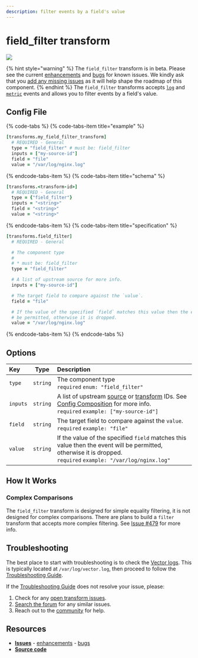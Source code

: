 ```yaml
---
description: filter events by a field's value
---
```


<!---
!!!WARNING!!!!

This file is autogenerated! Please do not manually edit this file.
Instead, please modify the contents of `scripts/metadata.toml`.
-->


# field_filter transform

![](../../../assets/field_filter-transform.svg)

{% hint style="warning" %}
The `field_filter` transform is in beta. Please see the current [enhancements](https://github.com/timberio/vector/issues?q=is%3Aopen+is%3Aissue+label%3A%22Transform%3A+field_filter%22+label%3A%22Type%3A+Enhancement%22) and [bugs](https://github.com/timberio/vector/issues?q=is%3Aopen+is%3Aissue+label%3A%22Transform%3A+field_filter%22+label%3A%22Type%3A+Bug%22) for known issues. We kindly ask that you [add any missing issues](https://github.com/timberio/vector/issues/new?labels=Transform%3A+field_filter) as it will help shape the roadmap of this component.
{% endhint %}
The `field_filter` transforms accepts [`log`][docs.log_event] and [`metric`][docs.metric_event] events and allows you to filter events by a field's value.

## Config File

{% code-tabs %}
{% code-tabs-item title="example" %}
```coffeescript
[transforms.my_field_filter_transform]
  # REQUIRED - General
  type = "field_filter" # must be: field_filter
  inputs = ["my-source-id"]
  field = "file"
  value = "/var/log/nginx.log"
```
{% endcode-tabs-item %}
{% code-tabs-item title="schema" %}
```coffeescript
[transforms.<transform-id>]
  # REQUIRED - General
  type = {"field_filter"}
  inputs = "<string>"
  field = "<string>"
  value = "<string>"
```
{% endcode-tabs-item %}
{% code-tabs-item title="specification" %}
```coffeescript
[transforms.field_filter]
  # REQUIRED - General

  # The component type
  #
  # * must be: field_filter
  type = "field_filter"

  # A list of upstream source for more info.
  inputs = ["my-source-id"]

  # The target field to compare against the `value`.
  field = "file"

  # If the value of the specified `field` matches this value then the event will
  # be permitted, otherwise it is dropped.
  value = "/var/log/nginx.log"
```
{% endcode-tabs-item %}
{% endcode-tabs %}

## Options

| Key  | Type  | Description |
| :--- | :---: | :---------- |
| `type` | `string` | The component type<br />`required` `enum: "field_filter"` |
| `inputs` | `string` | A list of upstream [source][docs.sources] or [transform][docs.transforms] IDs. See [Config Composition][docs.config_composition] for more info.<br />`required` `example: ["my-source-id"]` |
| `field` | `string` | The target field to compare against the `value`.<br />`required` `example: "file"` |
| `value` | `string` | If the value of the specified `field` matches this value then the event will be permitted, otherwise it is dropped.<br />`required` `example: "/var/log/nginx.log"` |









## How It Works

### Complex Comparisons

The `field_filter` transform is designed for simple equality filtering, it is not designed for complex comparisons. There are plans to build a `filter` transform that accepts more complex filtering. See [Issue #479][url.issue_479] for more info.

## Troubleshooting

The best place to start with troubleshooting is to check the
[Vector logs][docs.monitoring_logs]. This is typically located at
`/var/log/vector.log`, then proceed to follow the
[Troubleshooting Guide][docs.troubleshooting].

If the [Troubleshooting Guide][docs.troubleshooting] does not resolve your
issue, please:

1. Check for any [open transform issues](https://github.com/timberio/vector/issues?q=is%3Aopen+is%3Aissue+label%3A%22Transform%3A+field_filter%22).
2. [Search the forum][url.search_forum] for any similar issues.
2. Reach out to the [community][url.community] for help.

## Resources

* [**Issues**](https://github.com/timberio/vector/issues?q=is%3Aopen+is%3Aissue+label%3A%22Transform%3A+field_filter%22) - [enhancements](https://github.com/timberio/vector/issues?q=is%3Aopen+is%3Aissue+label%3A%22Transform%3A+field_filter%22+label%3A%22Type%3A+Enhancement%22) - [bugs](https://github.com/timberio/vector/issues?q=is%3Aopen+is%3Aissue+label%3A%22Transform%3A+field_filter%22+label%3A%22Type%3A+Bug%22)
* [**Source code**](https://github.com/timberio/vector/tree/master/src/transform/field_filter.rs)


[docs.config_composition]: ../../../usage/configuration/README.md#composition
[docs.log_event]: ../../../about/data-model.md#log
[docs.metric_event]: ../../../about/data-model.md#metric
[docs.monitoring_logs]: ../../../usage/administration/monitoring.md#logs
[docs.sources]: ../../../usage/configuration/sources
[docs.transforms]: ../../../usage/configuration/transforms
[docs.troubleshooting]: ../../../usage/guides/troubleshooting.md
[url.community]: https://vector.dev/community
[url.issue_479]: https://github.com/timberio/vector/issues/479
[url.search_forum]: https://forum.vector.dev/search?expanded=true
